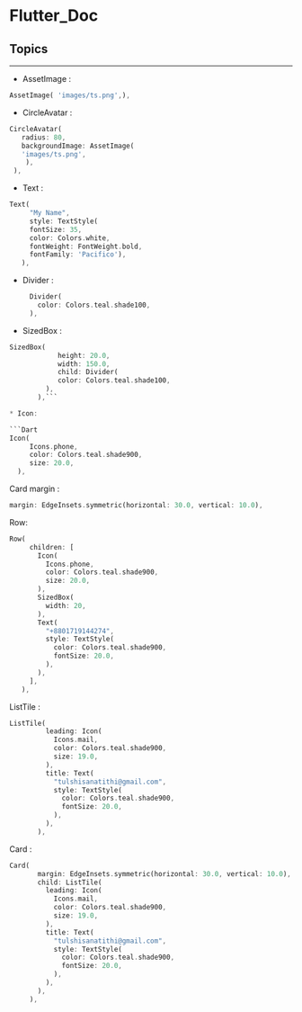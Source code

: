 # Flutter_Doc

## Topics
------------------------------
* AssetImage :

```Dart
AssetImage( 'images/ts.png',),
```

* CircleAvatar :
```Dart
CircleAvatar(
   radius: 80,
   backgroundImage: AssetImage(
   'images/ts.png',
    ),
 ),
```
        
* Text : 
```Dart
Text(
     "My Name",
     style: TextStyle(
     fontSize: 35,
     color: Colors.white,
     fontWeight: FontWeight.bold,
     fontFamily: 'Pacifico'),
   ),
```

* Divider :
```Dart
     Divider(
       color: Colors.teal.shade100,
     ),
```

* SizedBox : 

```Dart
SizedBox(
            height: 20.0,
            width: 150.0,
            child: Divider(
            color: Colors.teal.shade100,
         ),
       ),```

* Icon:

```Dart
Icon(
     Icons.phone,
     color: Colors.teal.shade900,
     size: 20.0,
  ),
```
Card margin : 

```Dart
margin: EdgeInsets.symmetric(horizontal: 30.0, vertical: 10.0),
```

Row: 

```Dart
Row(
     children: [
       Icon(
         Icons.phone,
         color: Colors.teal.shade900,
         size: 20.0,
       ),
       SizedBox(
         width: 20,
       ),
       Text(
         "+8801719144274",
         style: TextStyle(
           color: Colors.teal.shade900,
           fontSize: 20.0,
         ),
       ),
     ],
   ),
```

ListTile : 

```Dart
ListTile(
         leading: Icon(
           Icons.mail,
           color: Colors.teal.shade900,
           size: 19.0,
         ),
         title: Text(
           "tulshisanatithi@gmail.com",
           style: TextStyle(
             color: Colors.teal.shade900,
             fontSize: 20.0,
           ),
         ),
       ),
```

Card : 

```Dart
Card(
       margin: EdgeInsets.symmetric(horizontal: 30.0, vertical: 10.0),
       child: ListTile(
         leading: Icon(
           Icons.mail,
           color: Colors.teal.shade900,
           size: 19.0,
         ),
         title: Text(
           "tulshisanatithi@gmail.com",
           style: TextStyle(
             color: Colors.teal.shade900,
             fontSize: 20.0,
           ),
         ),
       ),
     ),
```

